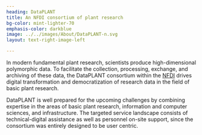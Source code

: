 ```yaml
---
heading: DataPLANT
title: An NFDI consortium of plant research
bg-color: mint-lighter-70
emphasis-color: darkblue
image: ../../images/About/DataPLANT-n.svg
layout: text-right-image-left

---
```


In modern fundamental plant research, scientists produce high-dimensional polymorphic data. To facilitate the collection, processing, exchange, and archiving of these data, the DataPLANT consortium within the [NFDI](https://www.nfdi.de) drives digital transformation and democratization of research data in the field of basic plant research.

DataPLANT is well prepared for the upcoming challenges by combining expertise in the areas of basic plant research, information and computer sciences, and infrastructure. The targeted service landscape consists of technical-digital assistance as well as personnel on-site support, since the consortium was entirely designed to be user centric. 
